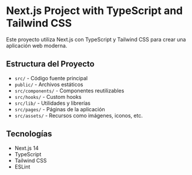 # Next.js Project with TypeScript and Tailwind CSS

Este proyecto utiliza Next.js con TypeScript y Tailwind CSS para crear una aplicación web moderna.

## Estructura del Proyecto

- `src/` - Código fuente principal
- `public/` - Archivos estáticos
- `src/components/` - Componentes reutilizables
- `src/hooks/` - Custom hooks
- `src/lib/` - Utilidades y librerías
- `src/pages/` - Páginas de la aplicación
- `src/assets/` - Recursos como imágenes, iconos, etc.

## Tecnologías

- Next.js 14
- TypeScript
- Tailwind CSS
- ESLint